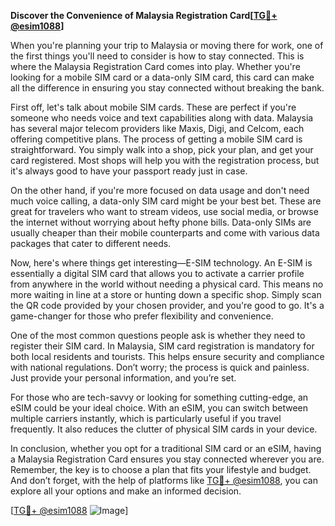 **Discover the Convenience of Malaysia Registration Card[[TG💪+ @esim1088](https://t.me/s/esim1088)]**

When you're planning your trip to Malaysia or moving there for work, one of the first things you'll need to consider is how to stay connected. This is where the Malaysia Registration Card comes into play. Whether you're looking for a mobile SIM card or a data-only SIM card, this card can make all the difference in ensuring you stay connected without breaking the bank.

First off, let's talk about mobile SIM cards. These are perfect if you're someone who needs voice and text capabilities along with data. Malaysia has several major telecom providers like Maxis, Digi, and Celcom, each offering competitive plans. The process of getting a mobile SIM card is straightforward. You simply walk into a shop, pick your plan, and get your card registered. Most shops will help you with the registration process, but it's always good to have your passport ready just in case.

On the other hand, if you're more focused on data usage and don't need much voice calling, a data-only SIM card might be your best bet. These are great for travelers who want to stream videos, use social media, or browse the internet without worrying about hefty phone bills. Data-only SIMs are usually cheaper than their mobile counterparts and come with various data packages that cater to different needs.

Now, here's where things get interesting—E-SIM technology. An E-SIM is essentially a digital SIM card that allows you to activate a carrier profile from anywhere in the world without needing a physical card. This means no more waiting in line at a store or hunting down a specific shop. Simply scan the QR code provided by your chosen provider, and you're good to go. It's a game-changer for those who prefer flexibility and convenience.

One of the most common questions people ask is whether they need to register their SIM card. In Malaysia, SIM card registration is mandatory for both local residents and tourists. This helps ensure security and compliance with national regulations. Don’t worry; the process is quick and painless. Just provide your personal information, and you’re set.

For those who are tech-savvy or looking for something cutting-edge, an eSIM could be your ideal choice. With an eSIM, you can switch between multiple carriers instantly, which is particularly useful if you travel frequently. It also reduces the clutter of physical SIM cards in your device.

In conclusion, whether you opt for a traditional SIM card or an eSIM, having a Malaysia Registration Card ensures you stay connected wherever you are. Remember, the key is to choose a plan that fits your lifestyle and budget. And don’t forget, with the help of platforms like [TG💪+ @esim1088](https://t.me/s/esim1088), you can explore all your options and make an informed decision.

[[TG💪+ @esim1088](https://t.me/s/esim1088) ![Image](https://i.postimg.cc/Y0z9fWf4/image.png)]